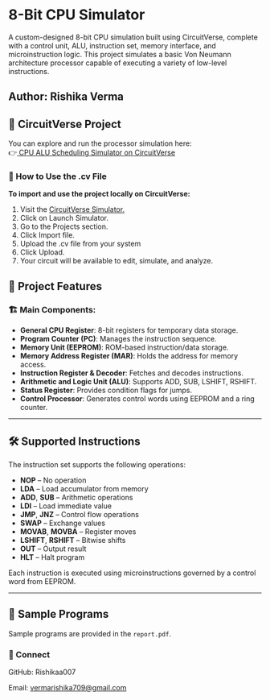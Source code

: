 # 8-Bit CPU Simulator
A custom-designed 8-bit CPU simulation built using CircuitVerse, complete with a control unit, ALU, instruction set, memory interface, and microinstruction logic. This project simulates a basic Von Neumann architecture processor capable of executing a variety of low-level instructions.

## Author: Rishika Verma


## 🔗 CircuitVerse Project
You can explore and run the processor simulation here:<br>
👉<a href="https://circuitverse.org/users/315732/projects/cpu-scheduling-simulator"> CPU ALU Scheduling Simulator on CircuitVerse</a>




### 📁 How to Use the .cv File
<b>To import and use the project locally on CircuitVerse:<br></b>
1. Visit the <a href="https://circuitverse.org/">CircuitVerse Simulator.</a><br>
2. Click on Launch Simulator.<br>
3. Go to the Projects section.<br>
4. Click Import file.<br>
5. Upload the .cv file from your system<br>
6. Click Upload.<br>
7. Your circuit will be available to edit, simulate, and analyze.<br>

## 🧠 Project Features

### 🏗️ Main Components:
- **General CPU Register**: 8-bit registers for temporary data storage.
- **Program Counter (PC)**: Manages the instruction sequence.
- **Memory Unit (EEPROM)**: ROM-based instruction/data storage.
- **Memory Address Register (MAR)**: Holds the address for memory access.
- **Instruction Register & Decoder**: Fetches and decodes instructions.
- **Arithmetic and Logic Unit (ALU)**: Supports ADD, SUB, LSHIFT, RSHIFT.
- **Status Register**: Provides condition flags for jumps.
- **Control Processor**: Generates control words using EEPROM and a ring counter.

---

## 🛠️ Supported Instructions

The instruction set supports the following operations:

- **NOP** – No operation  
- **LDA** – Load accumulator from memory  
- **ADD**, **SUB** – Arithmetic operations  
- **LDI** – Load immediate value  
- **JMP**, **JNZ** – Control flow operations  
- **SWAP** – Exchange values  
- **MOVAB**, **MOVBA** – Register moves  
- **LSHIFT**, **RSHIFT** – Bitwise shifts  
- **OUT** – Output result  
- **HLT** – Halt program  

Each instruction is executed using microinstructions governed by a control word from EEPROM.

---

## 🧪 Sample Programs

Sample programs are provided in the `report.pdf`.


### 🔗 Connect

GitHub: Rishikaa007

Email: vermarishika709@gmail.com
